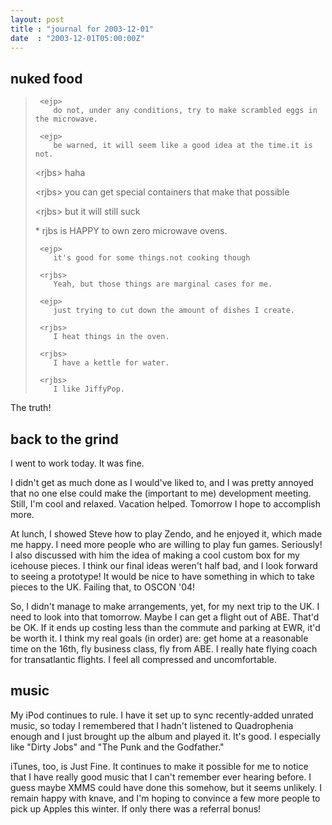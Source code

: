```yaml
---
layout: post
title : "journal for 2003-12-01"
date  : "2003-12-01T05:00:00Z"
---
```



## nuked food

<blockquote class='chat'> <p>
<pre><code>	<span class='u0'>&lt;ejp&gt;</span>
	do not, under any conditions, try to make scrambled eggs in the microwave.
</code></pre>

</p> <p>
<pre><code>	<span class='u0'>&lt;ejp&gt;</span>
	be warned, it will seem like a good idea at the time.it is not.
</code></pre>

</p>

<p><span class='u1'>&lt;rjbs&gt;</span> haha</p> <p><span class='u1'>&lt;rjbs&gt;</span> you can get special containers that make that possible</p> <p><span class='u1'>&lt;rjbs&gt;</span> but it will still suck</p> <p>* <span class='u1'>rjbs</span> is HAPPY to own zero microwave ovens.</p>

<p>
<pre><code>	<span class='u0'>&lt;ejp&gt;</span>
	it's good for some things.not cooking though
</code></pre>

</p> <p>
<pre><code>	<span class='u1'>&lt;rjbs&gt;</span>
	Yeah, but those things are marginal cases for me.
</code></pre>

</p> <p>
<pre><code>	<span class='u0'>&lt;ejp&gt;</span>
	just trying to cut down the amount of dishes I create.
</code></pre>

</p> <p>
<pre><code>	<span class='u1'>&lt;rjbs&gt;</span>
	I heat things in the oven.
</code></pre>

</p> <p>
<pre><code>	<span class='u1'>&lt;rjbs&gt;</span>
	I have a kettle for water.
</code></pre>

</p> <p>
<pre><code>	<span class='u1'>&lt;rjbs&gt;</span>
	I like JiffyPop.
</code></pre>

</p> </blockquote>

The truth!

## back to the grind

I went to work today.  It was fine.

I didn't get as much done as I would've liked to, and I was pretty annoyed that no one else could make the (important to me) development meeting.  Still, I'm cool and relaxed.  Vacation helped.  Tomorrow I hope to accomplish more.

At lunch, I showed Steve how to play Zendo, and he enjoyed it, which made me happy.  I need more people who are willing to play fun games.  Seriously!  I also discussed with him the idea of making a cool custom box for my icehouse pieces.  I think our final ideas weren't half bad, and I look forward to seeing a prototype!  It would be nice to have something in which to take pieces to the UK.  Failing that, to OSCON '04!

So, I didn't manage to make arrangements, yet, for my next trip to the UK.  I need to look into that tomorrow.  Maybe I can get a flight out of ABE.  That'd be OK.  If it ends up costing less than the commute and parking at EWR, it'd be worth it.  I think my real goals (in order) are: get home at a reasonable time on the 16th, fly business class, fly from ABE.  I really hate flying coach for transatlantic flights.  I feel all compressed and uncomfortable.

## music

My iPod continues to rule.  I have it set up to sync recently-added unrated music, so today I remembered that I hadn't listened to Quadrophenia enough and I just brought up the album and played it.  It's good.  I especially like "Dirty Jobs" and "The Punk and the Godfather."

iTunes, too, is Just Fine.  It continues to make it possible for me to notice that I have really good music that I can't remember ever hearing before.  I guess maybe XMMS could have done this somehow, but it seems unlikely.  I remain happy with knave, and I'm hoping to convince a few more people to pick up Apples this winter.  If only there was a referral bonus!

